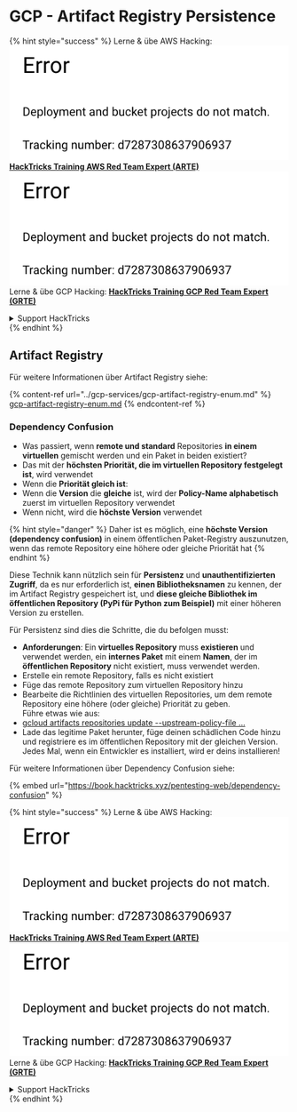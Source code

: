 # GCP - Artifact Registry Persistence

{% hint style="success" %}
Lerne & übe AWS Hacking:<img src="../../../.gitbook/assets/image (1) (1).png" alt="" data-size="line">[**HackTricks Training AWS Red Team Expert (ARTE)**](https://training.hacktricks.xyz/courses/arte)<img src="../../../.gitbook/assets/image (1) (1).png" alt="" data-size="line">\
Lerne & übe GCP Hacking: <img src="../../../.gitbook/assets/image (2).png" alt="" data-size="line">[**HackTricks Training GCP Red Team Expert (GRTE)**<img src="../../../.gitbook/assets/image (2).png" alt="" data-size="line">](https://training.hacktricks.xyz/courses/grte)

<details>

<summary>Support HackTricks</summary>

* Überprüfe die [**Abonnementpläne**](https://github.com/sponsors/carlospolop)!
* **Tritt der** 💬 [**Discord-Gruppe**](https://discord.gg/hRep4RUj7f) oder der [**Telegram-Gruppe**](https://t.me/peass) bei oder **folge** uns auf **Twitter** 🐦 [**@hacktricks\_live**](https://twitter.com/hacktricks\_live)**.**
* **Teile Hacking-Tricks, indem du PRs zu den** [**HackTricks**](https://github.com/carlospolop/hacktricks) und [**HackTricks Cloud**](https://github.com/carlospolop/hacktricks-cloud) GitHub-Repos einreichst.

</details>
{% endhint %}

## Artifact Registry

Für weitere Informationen über Artifact Registry siehe:

{% content-ref url="../gcp-services/gcp-artifact-registry-enum.md" %}
[gcp-artifact-registry-enum.md](../gcp-services/gcp-artifact-registry-enum.md)
{% endcontent-ref %}

### Dependency Confusion

* Was passiert, wenn **remote und standard** Repositories **in einem virtuellen** gemischt werden und ein Paket in beiden existiert?
* Das mit der **höchsten Priorität, die im virtuellen Repository festgelegt ist**, wird verwendet
* Wenn die **Priorität gleich ist**:
* Wenn die **Version** die **gleiche** ist, wird der **Policy-Name alphabetisch** zuerst im virtuellen Repository verwendet
* Wenn nicht, wird die **höchste Version** verwendet

{% hint style="danger" %}
Daher ist es möglich, eine **höchste Version (dependency confusion)** in einem öffentlichen Paket-Registry auszunutzen, wenn das remote Repository eine höhere oder gleiche Priorität hat
{% endhint %}

Diese Technik kann nützlich sein für **Persistenz** und **unauthentifizierten Zugriff**, da es nur erforderlich ist, **einen Bibliotheksnamen** zu kennen, der im Artifact Registry gespeichert ist, und **diese gleiche Bibliothek im öffentlichen Repository (PyPi für Python zum Beispiel)** mit einer höheren Version zu erstellen.

Für Persistenz sind dies die Schritte, die du befolgen musst:

* **Anforderungen**: Ein **virtuelles Repository** muss **existieren** und verwendet werden, ein **internes Paket** mit einem **Namen**, der im **öffentlichen Repository** nicht existiert, muss verwendet werden.
* Erstelle ein remote Repository, falls es nicht existiert
* Füge das remote Repository zum virtuellen Repository hinzu
* Bearbeite die Richtlinien des virtuellen Repositories, um dem remote Repository eine höhere (oder gleiche) Priorität zu geben.\
Führe etwas wie aus:
* [gcloud artifacts repositories update --upstream-policy-file ...](https://cloud.google.com/sdk/gcloud/reference/artifacts/repositories/update#--upstream-policy-file)
* Lade das legitime Paket herunter, füge deinen schädlichen Code hinzu und registriere es im öffentlichen Repository mit der gleichen Version. Jedes Mal, wenn ein Entwickler es installiert, wird er deins installieren!

Für weitere Informationen über Dependency Confusion siehe:

{% embed url="https://book.hacktricks.xyz/pentesting-web/dependency-confusion" %}

{% hint style="success" %}
Lerne & übe AWS Hacking:<img src="../../../.gitbook/assets/image (1) (1).png" alt="" data-size="line">[**HackTricks Training AWS Red Team Expert (ARTE)**](https://training.hacktricks.xyz/courses/arte)<img src="../../../.gitbook/assets/image (1) (1).png" alt="" data-size="line">\
Lerne & übe GCP Hacking: <img src="../../../.gitbook/assets/image (2).png" alt="" data-size="line">[**HackTricks Training GCP Red Team Expert (GRTE)**<img src="../../../.gitbook/assets/image (2).png" alt="" data-size="line">](https://training.hacktricks.xyz/courses/grte)

<details>

<summary>Support HackTricks</summary>

* Überprüfe die [**Abonnementpläne**](https://github.com/sponsors/carlospolop)!
* **Tritt der** 💬 [**Discord-Gruppe**](https://discord.gg/hRep4RUj7f) oder der [**Telegram-Gruppe**](https://t.me/peass) bei oder **folge** uns auf **Twitter** 🐦 [**@hacktricks\_live**](https://twitter.com/hacktricks\_live)**.**
* **Teile Hacking-Tricks, indem du PRs zu den** [**HackTricks**](https://github.com/carlospolop/hacktricks) und [**HackTricks Cloud**](https://github.com/carlospolop/hacktricks-cloud) GitHub-Repos einreichst.

</details>
{% endhint %}
